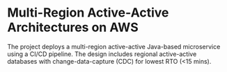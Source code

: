 # Multi-Region Active-Active Architectures on AWS

The project deploys a multi-region active-active Java-based microservice using a CI/CD pipeline. The design includes regional active-active databases with change-data-capture (CDC) for lowest RTO (<15 mins).


